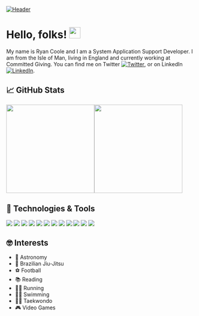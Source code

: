 [![Header](https://previews.123rf.com/images/karpenkoilia/karpenkoilia1805/karpenkoilia180500027/102146167-vector-line-web-concept-for-programming-linear-web-banner-for-coding-.jpg "Header")](https://some-url.dev/)

# Hello, folks! <img src="https://raw.githubusercontent.com/MartinHeinz/MartinHeinz/master/wave.gif" width="30px">

My name is Ryan Coole and I am a System Application Support Developer. I am from the Isle of Man, living in England and currently working at Committed Giving. You can find me on Twitter [![Twitter][1.2]][1], or on LinkedIn [![LinkedIn][2.2]][2].

<!-- Icons -->
[1.2]: http://i.imgur.com/wWzX9uB.png (CLICK ME)
[2.2]: https://raw.githubusercontent.com/MartinHeinz/MartinHeinz/master/linkedin-3-16.png (CLICK ME)

<!-- Links to your social media accounts -->
[1]: https://twitter.com/RyanCoole96
[2]: https://www.linkedin.com/in/ryancoole/

## :chart_with_upwards_trend: GitHub Stats

<img align="center" src="https://github-readme-stats.vercel.app/api/top-langs/?username=ryancoole&theme=dark" height="235px"/><img align="center" src="https://github-readme-stats.vercel.app/api//?username=ryancoole&theme=dark" height="235px"/>

## :wrench: Technologies & Tools 

![](https://img.shields.io/badge/Tool-.NET_Framework-informational?style=flat&logo=.NET&logoColor=white&color=512BD4)
![](https://img.shields.io/badge/Language-C_Sharp-informational?style=flat&logo=C-Sharp&logoColor=white&color=239120)
![](https://img.shields.io/badge/Language-CSS-informational?style=flat&logo=CSS3&logoColor=white&color=1572B6)
![](https://img.shields.io/badge/Tool-Crystal_Reports-informational?style=flat&logo=SAP&logoColor=white&color=0FAAFF)
![](https://img.shields.io/badge/Language-HTML-informational?style=flat&logo=HTML5&logoColor=white&color=E34F26)
![](https://img.shields.io/badge/Language-JavaScript-informational?style=flat&logo=JavaScript&logoColor=white&color=F7DF1E)
![](https://img.shields.io/badge/Tool-Microsoft_SQL_Server-informational?style=flat&logo=Microsoft-SQL-Server&logoColor=white&color=CC2927)
![](https://img.shields.io/badge/Language-PowerShell-informational?style=flat&logo=PowerShell&logoColor=white&color=5391FE)
![](https://img.shields.io/badge/Language-Python-informational?style=flat&logo=Python&logoColor=white&color=3776AB)
![](https://img.shields.io/badge/Language-R-informational?style=flat&logo=R&logoColor=white&color=276DC3)
![](https://img.shields.io/badge/Tool-Visual_Studio-informational?style=flat&logo=Visual-Studio&logoColor=white&color=5C2D91)
![](https://img.shields.io/badge/OS-Windows-informational?style=flat&logo=Windows&logoColor=white&color=0078d6)

## :nerd_face: Interests

- :telescope: Astronomy
- :martial_arts_uniform: Brazilian Jiu-Jitsu
- :soccer: Football
- :books: Reading
- :running_man: Running
- :swimming_man: Swimming
- :man_cartwheeling: Taekwondo
- :video_game: Video Games

<!--
**ryancoole/ryancoole** is a ✨ _special_ ✨ repository because its `README.md` (this file) appears on your GitHub profile.

Here are some ideas to get you started:

- 🔭 I’m currently working on ...
- 🌱 I’m currently learning ...
- 👯 I’m looking to collaborate on ...
- 🤔 I’m looking for help with ...
- 💬 Ask me about ...
- 📫 How to reach me: ...
- 😄 Pronouns: ...
- ⚡ Fun fact: ...
-->
